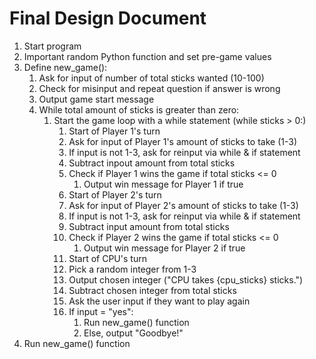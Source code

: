 # Final Design Document


1. Start program
2. Important random Python function and set pre-game values
3. Define new_game():
   1. Ask for input of number of total sticks wanted (10-100)
   2. Check for misinput and repeat question if answer is wrong
   4. Output game start message
   5. While total amount of sticks is greater than zero:
      1. Start the game loop with a while statement (while sticks > 0:)
         1. Start of Player 1's turn
         2. Ask for input of Player 1's amount of sticks to take (1-3)
         3. If input is not 1-3, ask for reinput via while & if statement
         4. Subtract inpout amount from total sticks
         5. Check if Player 1 wins the game if total sticks <= 0
            1. Output win message for Player 1 if true
         6. Start of Player 2's turn
         7. Ask for input of Player 2's amount of sticks to take (1-3)
         8. If input is not 1-3, ask for reinput via while & if statement
         9. Subtract input amount from total sticks
         10. Check if Player 2 wins the game if total sticks <= 0
             1. Output win message for Player 2 if true
         11. Start of CPU's turn
         12. Pick a random integer from 1-3
         13. Output chosen integer ("CPU takes {cpu_sticks} sticks.")
         14. Subtract chosen integer from total sticks
         15. Ask the user input if they want to play again
         16. If input = "yes":
             1. Run new_game() function
             2. Else, output "Goodbye!"
4. Run new_game() function
